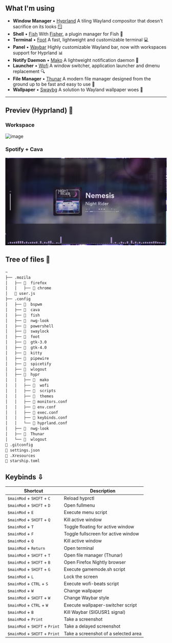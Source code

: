 ## What I'm using

- **Window Manager** • [Hyprland](https://github.com/hyprwm/Hyprland) A tiling Wayland compositor that doesn't sacrifice on its looks 🪟
- **Shell** • [Fish](https://fishshell.com/) With [Fisher](https://github.com/jorgebucaran/fisher), a plugin manager for Fish  🐚
- **Terminal** • [Foot](https://codeberg.org/dnkl/foot) A fast, lightweight and customizable terminal 💻
- **Panel** • [Waybar](https://aur.archlinux.org/packages/waybar-hyprland-git) Highly customizable Wayland bar, now with workspaces support for Hyprland 📊
- **Notify Daemon** • [Mako](https://github.com/emersion/mako) A lightweight notification daemon 📣
- **Launcher** • [Wofi](https://github.com/uncomfyhalomacro/wofi) A window switcher, application launcher and dmenu replacement 🔍
- **File Manager** • [Thunar](https://github.com/xfce-mirror/thunar) A modern file manager designed from the ground up to be fast and easy to use 📁
- **Wallpaper** • [Swaybg](https://github.com/swaywm/swaybg) A solution to Wayland wallpaper woes 🌄

--- 

## Previev (Hyprland) 🚀

### Workspace

![image](https://github.com/user-attachments/assets/c6bab648-fbfa-4001-a868-79fbbb27762c)

### Spotify + Cava

![spotify](https://github.com/Cstrp/dotfiles/blob/main/assets/Screenshot2.png)

## Tree of files 🌱

```bash
~
├── .mozila
│   ├── 📁  firefox
│   │   ├── 📁 chrome
│   📓 user.js
├── .config
│   ├── 📁  bspwm
│   ├── 📁  cava
│   ├── 📁  fish
│   ├── 📁  nwg-look
│   ├── 📁  powershell
│   ├── 📁  swaylock  
│   ├── 📁  foot             
│   ├── 📁  gtk-3.0
│   ├── 📁  gtk-4.0 
│   ├── 📁  kitty 
│   ├── 📁  pipewire
│   ├── 📁  spicetify 
│   ├── 📁  wlogout
│   ├── 📁  hypr
│   │   ├── 📁  mako
│   │   ├── 📁  wofi
│   │   ├── 📁  scripts
│   │   ├── 📁  themes
│   │   ├── 📓 monitors.conf
│   │   ├── 📓 env.conf 
│   │   ├── 📓 exec.conf
│   │   ├── 📓 keybinds.conf
│   │   └── 📓 hyprland.conf
│   ├── 📁  nwg-look
│   ├── 📁  Thunar
│   └── 📁  wlogout
📓 .gitconfig   
📓 settings.json
📓 .Xresources
📓 starship.toml
```

## Keybinds ⇩

| Shortcut                | Description                                                  |
| ----------------------- | ------------------------------------------------------------ |
| `$mainMod` + `SHIFT` + `C` | Reload hyprctl                                            |
| `$mainMod` + `SHIFT` + `D` | Open fullmenu                                             |
| `$mainMod` + `E`         | Execute menu script                                         |
| `$mainMod` + `SHIFT` + `Q` | Kill active window                                        |
| `$mainMod` + `T`         | Toggle floating for active window                           |
| `$mainMod` + `F`         | Toggle fullscreen for active window                         |
| `$mainMod` + `Q`         | Kill active window                                          |
| `$mainMod` + `Return`    | Open terminal                                               |
| `$mainMod` + `SHIFT` + `T` | Open file manager (Thunar)                                |
| `$mainMod` + `SHIFT` + `B` | Open Firefox Nightly browser                              |
| `$mainMod` + `SHIFT` + `G` | Execute gamemode.sh script                                |
| `$mainMod` + `L`         | Lock the screen                                             |
| `$mainMod` + `CTRL` + `S` | Execute wofi-beats script                                  |
| `$mainMod` + `W`         | Change wallpaper                                            |
| `$mainMod` + `SHIFT` + `W` | Change Waybar style                                       |
| `$mainMod` + `CTRL` + `W` | Execute wallpaper-switcher script                          |
| `$mainMod` + `B`         | Kill Waybar (SIGUSR1 signal)                                |
| `$mainMod` + `Print`     | Take a screenshot                                           |
| `$mainMod` + `SHIFT` + `Print` | Take a delayed screenshot                             |
| `$mainMod` + `SHIFT` + `Print` | Take a screenshot of a selected area                  |
